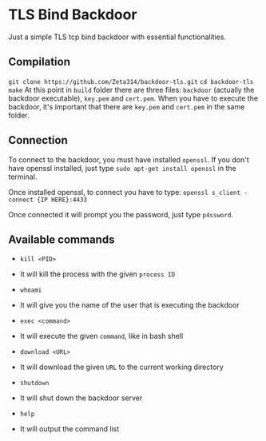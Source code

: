 # TLS Bind Backdoor
Just a simple TLS tcp bind backdoor with essential functionalities.

## Compilation
`git clone https://github.com/Zeta314/backdoor-tls.git`
`cd backdoor-tls`
`make`
At this point in `build` folder there are three files: `backdoor` (actually the backdoor executable), `key.pem` and `cert.pem`.
When you have to execute the backdoor, it's important that there are `key.pem` and `cert.pem` in the same folder.

## Connection
To connect to the backdoor, you must have installed `openssl`.
If you don't have openssl installed, just type `sudo apt-get install openssl` in the terminal.

Once installed openssl, to connect you have to type:
`openssl s_client -connect {IP HERE}:4433`

Once connected it will prompt you the password, just type `p4ssword`.

## Available commands
* `kill <PID>`
+ It will kill the process with the given `process ID`

* `whoami`
+ It will give you the name of the user that is executing the backdoor

* `exec <command>`
+ It will execute the given `command`, like in bash shell

* `download <URL>`
+ It will download the given `URL` to the current working directory

* `shutdown`
+ It will shut down the backdoor server

* `help`
+ It will output the command list

